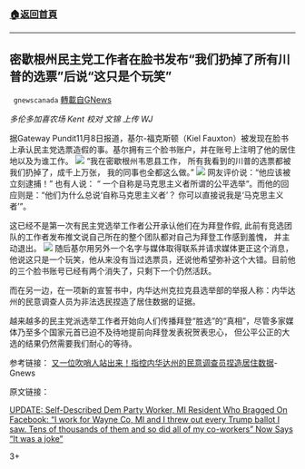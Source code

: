 ###  [:house:返回首頁](https://github.com/ourhimalayas/txt)
---

## 密歇根州民主党工作者在脸书发布“我们扔掉了所有川普的选票”后说“这只是个玩笑”
` gnewscanada` [轉載自GNews](https://gnews.org/zh-hans/541999/)

*多伦多加喜农场 Kent
校对 文锦 上传 WJ*

据Gateway Pundit11月8日报道，基尔-福克斯顿（Kiel Fauxton）被发现在脸书上承认民主党选票造假的事。基尔拥有三个脸书账户，并在账号上注明了他的居住地以及为谁工作。
![]()![](https://gnews-media-offload.s3.amazonaws.com/wp-content/uploads/2020/11/09182952/K2.jpg)
“我在密歇根州韦恩县工作， 所有我看到的川普的选票都被我们扔掉了，成千上万张， 我的同事也全都这么做。”
![]()![](https://gnews-media-offload.s3.amazonaws.com/wp-content/uploads/2020/11/09183011/K3.jpg)
网友评价说：“他应该被立刻逮捕！” 也有人说： “ 一个自称是马克思主义者所谓的公平选举“。而他的回应则是：“他们为什么总说‘自称马克思主义者’？ 你可以直接说我是‘马克思主义者’”。

这已经不是第一次有民主党选举工作者公开承认他们在为拜登作假, 此前有竞选团队的工作者发布推文说自己所在的整个团队都对自己为拜登工作感到羞愧， 并主动退出。
![]()![](https://gnews-media-offload.s3.amazonaws.com/wp-content/uploads/2020/11/09183041/Kent.jpg)
随后基尔用另外一个名字与媒体取得联系并请求媒体更正这个消息，他说这只是一个玩笑，他从来没有当过选票员，还说他希望弥补这个大错。目前他的三个脸书账号已经有两个消失了，只剩下一个仍然活跃。

而在另一边，在一项新的宣誓书中，内华达州克拉克县选举部的举报人称：内华达州的民意调查人员为非法选民捏造了居住数据的证据。

越来越多的民主党派选举工作者开始向人们传播拜登“胜选”的“真相”，尽管多家媒体乃至多个国家元首已迫不及待地提前向拜登发表祝贺表忠心， 但公平公正的大选的结果仍然需要我们耐心的等待。

参考链接：
[又一位吹哨人站出来！指控内华达州的民意调查员捏造居住数据](https://gnews.org/zh-hans/540932/)-Gnews

原文链接：

[UPDATE: Self-Described Dem Party Worker, MI Resident Who Bragged On Facebook: “I work for Wayne Co, MI and I threw out every Trump ballot I saw. Tens of thousands of them and so did all of my co-workers” Now Says “It was a joke”](https://www.thegatewaypundit.com/2020/11/self-described-dem-party-worker-detroit-resident-brags-facebook-work-wayne-co-mi-threw-every-trump-ballot-saw-tens-thousands-co-worke/)

3+
